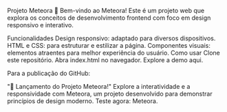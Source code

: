 Projeto Meteora 🌌
Bem-vindo ao Meteora! Este é um projeto web que explora os conceitos de desenvolvimento frontend com foco em design responsivo e interativo.

Funcionalidades
Design responsivo: adaptado para diversos dispositivos.
HTML e CSS: para estruturar e estilizar a página.
Componentes visuais: elementos atraentes para melhor experiência do usuário.
Como usar
Clone este repositório.
Abra index.html no navegador.
Explore a demo aqui.

Para a publicação do GitHub:

"🚀 Lançamento do Projeto Meteora!"
Explore a interatividade e a responsividade com Meteora, um projeto desenvolvido para demonstrar princípios de design moderno. Teste agora: Meteora.
